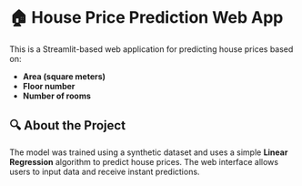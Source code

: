 # 🏠 House Price Prediction Web App

This is a Streamlit-based web application for predicting house prices based on:
- **Area (square meters)**
- **Floor number**
- **Number of rooms**

## 🔍 About the Project

The model was trained using a synthetic dataset and uses a simple **Linear Regression** algorithm to predict house prices. The web interface allows users to input data and receive instant predictions.


